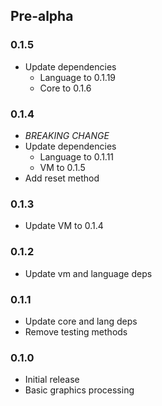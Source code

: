 ## Pre-alpha

### 0.1.5
- Update dependencies
  - Language to 0.1.19
  - Core to 0.1.6

### 0.1.4

- *BREAKING CHANGE*
- Update dependencies
  - Language to 0.1.11
  - VM to 0.1.5
- Add reset method

### 0.1.3

- Update VM to 0.1.4

### 0.1.2

- Update vm and language deps

### 0.1.1

- Update core and lang deps
- Remove testing methods

### 0.1.0

- Initial release
- Basic graphics processing